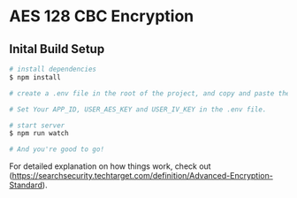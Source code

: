 # AES 128 CBC Encryption

## Inital Build Setup

```bash
# install dependencies
$ npm install

# create a .env file in the root of the project, and copy and paste the contents of .env.example into it and save it.

# Set Your APP_ID, USER_AES_KEY and USER_IV_KEY in the .env file.

# start server
$ npm run watch

# And you're good to go!
```

For detailed explanation on how things work, check out (https://searchsecurity.techtarget.com/definition/Advanced-Encryption-Standard).
